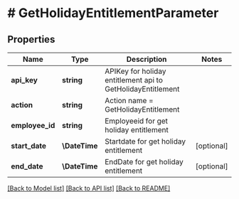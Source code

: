 # # GetHolidayEntitlementParameter

## Properties

Name | Type | Description | Notes
------------ | ------------- | ------------- | -------------
**api_key** | **string** | APIKey for holiday entitlement api to GetHolidayEntitlement |
**action** | **string** | Action name &#x3D; GetHolidayEntitlement |
**employee_id** | **string** | Employeeid for get holiday entitlement |
**start_date** | **\DateTime** | Startdate for get holiday entitlement | [optional]
**end_date** | **\DateTime** | EndDate for get holiday entitlement | [optional]

[[Back to Model list]](../../README.md#models) [[Back to API list]](../../README.md#endpoints) [[Back to README]](../../README.md)
